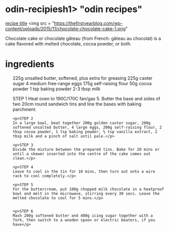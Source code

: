 # odin-recipiesh1> "odin recipes"</h1>
<a href = "chocolate cake.html">recipe title</a>
<img src = "https://thefirstyearblog.com/wp-content/uploads/2015/11/chocolate-chocolate-cake-1.png"

<p>Chocolate cake or chocolate gâteau (from French: gâteau au chocolat) is a cake flavored with melted chocolate, cocoa powder, or both. </p>

<h1>ingredients</h1>

<ul>
    225g unsalted butter, softened, plus extra for greasing
    225g caster sugar
    4 medium free-range eggs
    175g self-raising flour
    50g cocoa powder
    1 tsp baking powder
    2-3 tbsp milk
</ul>

<ol>
   <p> STEP 1
    Heat oven to 190C/170C fan/gas 5. Butter the base and sides of two 20cm round sandwich tins and line the bases with baking parchment.</p>
    
    <p>STEP 2
    In a large bowl, beat together 200g golden caster sugar, 200g softened unsalted butter, 4 large eggs, 200g self-raising flour, 2 tbsp cocoa powder, 1 tsp baking powder, ½ tsp vanilla extract, 2 tbsp milk and a pinch of salt until pale.</p>
    
    <p>STEP 3
    Divide the mixture between the prepared tins. Bake for 20 mins or until a skewer inserted into the centre of the cake comes out clean.</p>
    
    <p>STEP 4
    Leave to cool in the tin for 10 mins, then turn out onto a wire rack to cool completely.</p>
    
    <p>STEP 5
    For the buttercream, put 100g chopped milk chocolate in a heatproof bowl and melt in the microwave, stirring every 30 secs. Leave the melted chocolate to cool for 5 mins.</p>

    
    <p>STEP 6
    Mash 200g softened butter and 400g icing sugar together with a fork, then switch to a wooden spoon or electric beaters, if you have</p>
</ol>
